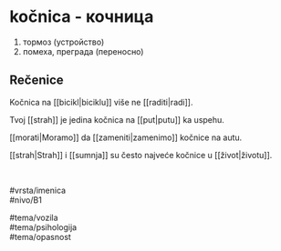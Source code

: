 # kočnica - кочница

1. тормоз (устройство)
2. помеха, преграда (переносно)

## Rečenice

Kočnica na [[bicikl|biciklu]] više ne [[raditi|radi]].

Tvoj [[strah]] je jedina kočnica na [[put|putu]] ka uspehu.

[[morati|Moramo]] da [[zameniti|zamenimo]] kočnice na autu.

[[strah|Strah]] i [[sumnja]] su često najveće kočnice u [[život|životu]].

<br>

#vrsta/imenica  
#nivo/B1  

#tema/vozila  
#tema/psihologija  
#tema/opasnost  
